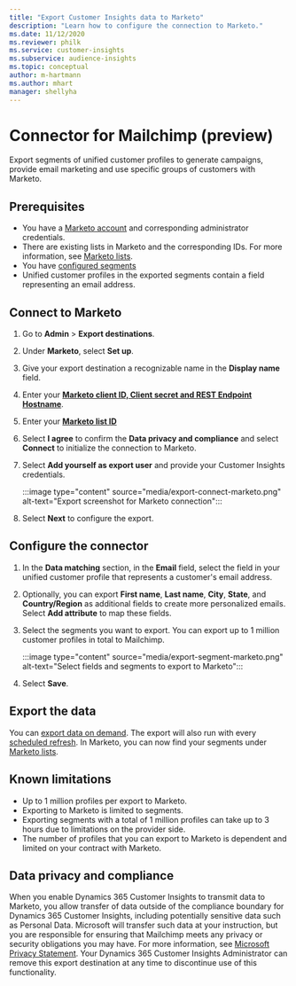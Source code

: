 ```yaml
---
title: "Export Customer Insights data to Marketo"
description: "Learn how to configure the connection to Marketo."
ms.date: 11/12/2020
ms.reviewer: philk
ms.service: customer-insights
ms.subservice: audience-insights
ms.topic: conceptual
author: m-hartmann
ms.author: mhart
manager: shellyha
---
```


# Connector for Mailchimp (preview)

Export segments of unified customer profiles to generate campaigns, provide email marketing and use specific groups of customers with Marketo.

## Prerequisites

-	You have a [Marketo account](https://login.marketo.com/) and corresponding administrator credentials.
-	There are existing lists in Marketo and the corresponding IDs. For more information, see [Marketo lists](https://docs.marketo.com/display/public/DOCS/Understanding+Static+Lists).
-	You have [configured segments](segments.md)
-	Unified customer profiles in the exported segments contain a field representing an email address.

## Connect to Marketo

1. Go to **Admin** > **Export destinations**.

1. Under **Marketo**, select **Set up**.

1. Give your export destination a recognizable name in the **Display name** field.

1. Enter your **[Marketo client ID, Client secret and REST Endpoint Hostname](https://developers.marketo.com/rest-api/authentication/)**.

1. Enter your **[Marketo list ID](https://docs.marketo.com/display/public/DOCS/Understanding+Static+Lists)** 

1. Select **I agree** to confirm the **Data privacy and compliance** and select **Connect** to initialize the connection to Marketo.

1. Select **Add yourself as export user** and provide your Customer Insights credentials.

   :::image type="content" source="media/export-connect-marketo.png" alt-text="Export screenshot for Marketo connection":::

1. Select **Next** to configure the export.

## Configure the connector

1. In the **Data matching** section, in the **Email** field, select the field in your unified customer profile that represents a customer's email address. 

1. Optionally, you can export **First name**, **Last name**, **City**, **State**, and **Country/Region**  as additional fields to create more personalized emails. Select **Add attribute** to map these fields.

1. Select the segments you want to export. You can export up to 1 million customer profiles in total to Mailchimp.

   :::image type="content" source="media/export-segment-marketo.png" alt-text="Select fields and segments to export to Marketo":::

1. Select **Save**.

## Export the data

You can [export data on demand](export-destinations.md). The export will also run with every [scheduled refresh](system.md#schedule-tab). In Marketo, you can now find your segments under [Marketo lists](ttps://docs.marketo.com/display/public/DOCS/Understanding+Static+Lists).

## Known limitations

- Up to 1 million profiles per export to Marketo.
- Exporting to Marketo is limited to segments.
- Exporting segments with a total of 1 million profiles can take up to 3 hours due to limitations on the provider side. 
- The number of profiles that you can export to Marketo is dependent and limited on your contract with Marketo.

## Data privacy and compliance

When you enable Dynamics 365 Customer Insights to transmit data to Marketo, you allow transfer of data outside of the compliance boundary for Dynamics 365 Customer Insights, including potentially sensitive data such as Personal Data. Microsoft will transfer such data at your instruction, but you are responsible for ensuring that Mailchimp meets any privacy or security obligations you may have. For more information, see [Microsoft Privacy Statement](https://go.microsoft.com/fwlink/?linkid=396732).
Your Dynamics 365 Customer Insights Administrator can remove this export destination at any time to discontinue use of this functionality.
